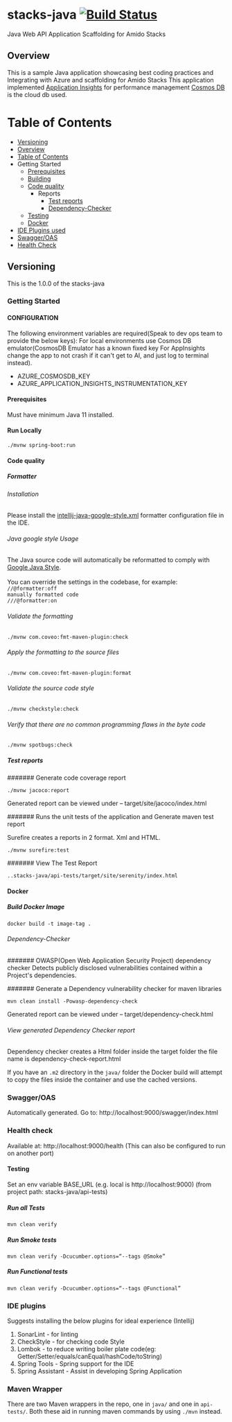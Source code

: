 # stacks-java [![Build Status](https://dev.azure.com/amido-dev/Amido-Stacks/_apis/build/status/amido-stacks-java-springboot-aks?branchName=master)](https://dev.azure.com/amido-dev/Amido-Stacks/_build/latest?definitionId=101&branchName=master)
Java Web API Application Scaffolding for Amido Stacks

## Overview
This is a sample Java application showcasing
best coding practices and Integrating with Azure and scaffolding for Amido Stacks
This application implemented [Application Insights](https://docs.microsoft.com/en-us/azure/azure-monitor/app/app-insights-overview) for performance management
[Cosmos DB](https://docs.microsoft.com/en-us/azure/cosmos-db/introduction) is the cloud db used. 


# Table of Contents

 - [Versioning](#versioning)
 - [Overview](#overview)
 - [Table of Contents](#table-of-contents)
 - Getting Started
   - [Prerequisites](#prerequisites)
   - [Building](#building)
   - [Code quality](#code-quality)
        - Reports
            - [Test reports](#test-reports)
            - [Dependency-Checker](#dependency-check)
   - [Testing](#testing)
   - [Docker](#docker)
 - [IDE Plugins used](#ide-plugins-used)
 - [Swagger/OAS](#swagger-oas) 
 - [Health Check](#health-check)

## Versioning

This is the 1.0.0 of the stacks-java

### Getting Started

#### CONFIGURATION

The following environment variables are required(Speak to dev ops team to provide the below keys):
For local environments use Cosmos DB emulator(CosmosDB Emulator has a known fixed key
For AppInsights change the app to not crash if it can't get to AI, and just log to terminal instead).

- AZURE_COSMOSDB_KEY
- AZURE_APPLICATION_INSIGHTS_INSTRUMENTATION_KEY

#### Prerequisites

Must have minimum Java 11 installed. 

#### Run Locally
```
./mvnw spring-boot:run
```

#### Code quality

##### Formatter

###### Installation
Please install the [intellij-java-google-style.xml](../tools/formatter/intellij-java-google-style.xml) formatter configuration file in the IDE.

###### Java google style Usage
The Java source code will automatically be reformatted to comply with [Google Java Style](https://google.github.io/styleguide/javaguide.html). <br /><br />
You can override the settings in the codebase, for example:<br />
```//@formatter:off```<br />
```manually formatted code```<br />
```///@formatter:on```<br />

###### Validate the formatting
```
./mvnw com.coveo:fmt-maven-plugin:check
```

###### Apply the formatting to the source files
```
./mvnw com.coveo:fmt-maven-plugin:format
```

###### Validate the source code style
```
./mvnw checkstyle:check
```

###### Verify that there are no common programming flaws in the byte code
```
./mvnw spotbugs:check
```

##### Test reports

####### Generate code coverage report
```
./mvnw jacoco:report
```

Generated report can be viewed under – target/site/jacoco/index.html
 
####### Runs the unit tests of the application and Generate maven test report
 
Surefire creates a reports in 2 format. Xml and HTML.
 ```
 ./mvnw surefire:test
 ```
 
####### View The Test Report
```
..stacks-java/api-tests/target/site/serenity/index.html
```
 
#### Docker
 
##### Build Docker Image
```
docker build -t image-tag .
```

###### Dependency-Checker

####### OWASP(Open Web Application Security Project) dependency checker 
Detects publicly disclosed vulnerabilities contained within a Project's 
dependencies.

####### Generate a Dependency vulnerability checker for maven libraries
```
mvn clean install -Powasp-dependency-check
```

Generated report can be viewed under – target/dependency-check.html

###### View generated Dependency Checker report
Dependency checker creates a Html folder inside the target folder 
the file name is dependency-check-report.html

If you have an `.m2` directory in the `java/` folder the Docker build will
attempt to copy the files inside the container and use the cached versions.

### Swagger/OAS

Automatically generated. Go to: http://localhost:9000/swagger/index.html

### Health check

Available at: http://localhost:9000/health
(This can also be configured to run on another port)

#### Testing

Set an env variable BASE_URL (e.g. local is http://localhost:9000) 
(from project path: stacks-java/api-tests)

##### Run all Tests
```
mvn clean verify
```

##### Run Smoke tests
```
mvn clean verify -Dcucumber.options=“--tags @Smoke”
```

##### Run Functional tests
```
mvn clean verify -Dcucumber.options=“--tags @Functional”
```
 
### IDE plugins
 
Suggests installing the below plugins for ideal experience (Intellij)
1. SonarLint - for linting
2. CheckStyle - for checking code Style
3. Lombok - to reduce writing boiler plate code(eg: Getter/Setter/equals/canEqual/hashCode/toString)
4. Spring Tools - Spring support for the IDE
5. Spring Assistant - Assist in developing Spring Application

### Maven Wrapper

There are two Maven wrappers in the repo, one in `java/` and one in `api-tests/`.
Both these aid in running maven commands by using `./mvn` instead.
